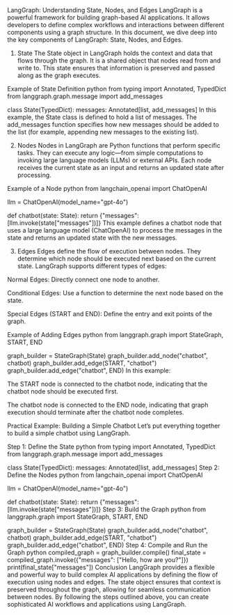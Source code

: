 LangGraph: Understanding State, Nodes, and Edges
LangGraph is a powerful framework for building graph-based AI applications. It allows developers to define complex workflows and interactions between different components using a graph structure. In this document, we dive deep into the key components of LangGraph: State, Nodes, and Edges.

1. State
The State object in LangGraph holds the context and data that flows through the graph. It is a shared object that nodes read from and write to. This state ensures that information is preserved and passed along as the graph executes.

Example of State Definition
python
from typing import Annotated, TypedDict
from langgraph.graph.message import add_messages

class State(TypedDict):
    messages: Annotated[list, add_messages]
In this example, the State class is defined to hold a list of messages. The add_messages function specifies how new messages should be added to the list (for example, appending new messages to the existing list).

2. Nodes
Nodes in LangGraph are Python functions that perform specific tasks. They can execute any logic—from simple computations to invoking large language models (LLMs) or external APIs. Each node receives the current state as an input and returns an updated state after processing.

Example of a Node
python
from langchain_openai import ChatOpenAI

llm = ChatOpenAI(model_name="gpt-4o")

def chatbot(state: State):
    return {"messages": [llm.invoke(state["messages"])]}
This example defines a chatbot node that uses a large language model (ChatOpenAI) to process the messages in the state and returns an updated state with the new messages.

3. Edges
Edges define the flow of execution between nodes. They determine which node should be executed next based on the current state. LangGraph supports different types of edges:

Normal Edges: Directly connect one node to another.

Conditional Edges: Use a function to determine the next node based on the state.

Special Edges (START and END): Define the entry and exit points of the graph.

Example of Adding Edges
python
from langgraph.graph import StateGraph, START, END

graph_builder = StateGraph(State)
graph_builder.add_node("chatbot", chatbot)
graph_builder.add_edge(START, "chatbot")
graph_builder.add_edge("chatbot", END)
In this example:

The START node is connected to the chatbot node, indicating that the chatbot node should be executed first.

The chatbot node is connected to the END node, indicating that graph execution should terminate after the chatbot node completes.

Practical Example: Building a Simple Chatbot
Let’s put everything together to build a simple chatbot using LangGraph.

Step 1: Define the State
python
from typing import Annotated, TypedDict
from langgraph.graph.message import add_messages

class State(TypedDict):
    messages: Annotated[list, add_messages]
Step 2: Define the Nodes
python
from langchain_openai import ChatOpenAI

llm = ChatOpenAI(model_name="gpt-4o")

def chatbot(state: State):
    return {"messages": [llm.invoke(state["messages"])]}
Step 3: Build the Graph
python
from langgraph.graph import StateGraph, START, END

graph_builder = StateGraph(State)
graph_builder.add_node("chatbot", chatbot)
graph_builder.add_edge(START, "chatbot")
graph_builder.add_edge("chatbot", END)
Step 4: Compile and Run the Graph
python
compiled_graph = graph_builder.compile()
final_state = compiled_graph.invoke({"messages": ["Hello, how are you?"]})
print(final_state["messages"])
Conclusion
LangGraph provides a flexible and powerful way to build complex AI applications by defining the flow of execution using nodes and edges. The state object ensures that context is preserved throughout the graph, allowing for seamless communication between nodes. By following the steps outlined above, you can create sophisticated AI workflows and applications using LangGraph.
